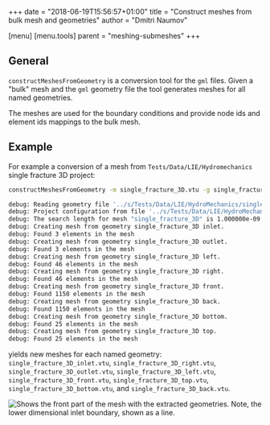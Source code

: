 +++
date = "2018-06-19T15:56:57+01:00"
title = "Construct meshes from bulk mesh and geometries"
author = "Dmitri Naumov"

[menu]
  [menu.tools]
    parent = "meshing-submeshes"
+++

## General

`constructMeshesFromGeometry` is a conversion tool for the `gml` files.  Given a
"bulk" mesh and the `gml` geometry file the tool generates meshes for all named
geometries.

The meshes are used for the boundary conditions and provide node ids and element
ids mappings to the bulk mesh.

## Example

For example a conversion of a mesh from `Tests/Data/LIE/Hydromechanics` single
fracture 3D project:

```bash
constructMeshesFromGeometry -m single_fracture_3D.vtu -g single_fracture_3D.gml

debug: Reading geometry file '../s/Tests/Data/LIE/HydroMechanics/single_fracture_3D.gml'.
debug: Project configuration from file '../s/Tests/Data/LIE/HydroMechanics/single_fracture_3D.gml' read.
debug: The search length for mesh "single_fracture_3D" is 1.000000e-09.
debug: Creating mesh from geometry single_fracture_3D inlet.
debug: Found 3 elements in the mesh
debug: Creating mesh from geometry single_fracture_3D outlet.
debug: Found 3 elements in the mesh
debug: Creating mesh from geometry single_fracture_3D left.
debug: Found 46 elements in the mesh
debug: Creating mesh from geometry single_fracture_3D right.
debug: Found 46 elements in the mesh
debug: Creating mesh from geometry single_fracture_3D front.
debug: Found 1150 elements in the mesh
debug: Creating mesh from geometry single_fracture_3D back.
debug: Found 1150 elements in the mesh
debug: Creating mesh from geometry single_fracture_3D bottom.
debug: Found 25 elements in the mesh
debug: Creating mesh from geometry single_fracture_3D top.
debug: Found 25 elements in the mesh
```

yields new meshes for each named geometry: `single_fracture_3D_inlet.vtu`,
`single_fracture_3D_right.vtu`, `single_fracture_3D_outlet.vtu`,
`single_fracture_3D_left.vtu`, `single_fracture_3D_front.vtu`,
`single_fracture_3D_top.vtu`, `single_fracture_3D_bottom.vtu`, and
`single_fracture_3D_back.vtu`.

![](single_fracture_3D_geometries.png "Shows the front part of the mesh with the extracted geometries. Note,
the lower dimensional inlet boundary, shown as a line.")

